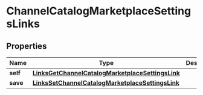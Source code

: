 
# ChannelCatalogMarketplaceSettingsLinks

## Properties
Name | Type | Description | Notes
------------ | ------------- | ------------- | -------------
**self** | [**LinksGetChannelCatalogMarketplaceSettingsLink**](LinksGetChannelCatalogMarketplaceSettingsLink.md) |  | 
**save** | [**LinksSetChannelCatalogMarketplaceSettingsLink**](LinksSetChannelCatalogMarketplaceSettingsLink.md) |  | 




